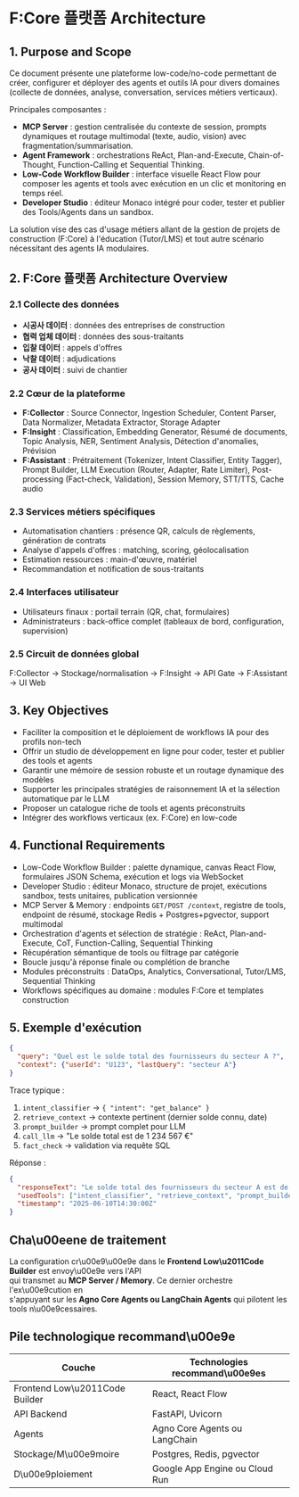 # F:Core 플랫폼 Architecture

## 1. Purpose and Scope

Ce document présente une plateforme low-code/no-code permettant de créer, configurer et déployer des agents et outils IA pour divers domaines (collecte de données, analyse, conversation, services métiers verticaux).

Principales composantes :

- **MCP Server** : gestion centralisée du contexte de session, prompts dynamiques et routage multimodal (texte, audio, vision) avec fragmentation/summarisation.
- **Agent Framework** : orchestrations ReAct, Plan-and-Execute, Chain-of-Thought, Function-Calling et Sequential Thinking.
- **Low-Code Workflow Builder** : interface visuelle React Flow pour composer les agents et tools avec exécution en un clic et monitoring en temps réel.
- **Developer Studio** : éditeur Monaco intégré pour coder, tester et publier des Tools/Agents dans un sandbox.

La solution vise des cas d'usage métiers allant de la gestion de projets de construction (F:Core) à l'éducation (Tutor/LMS) et tout autre scénario nécessitant des agents IA modulaires.

## 2. F:Core 플랫폼 Architecture Overview

### 2.1 Collecte des données
- **시공사 데이터** : données des entreprises de construction
- **협력 업체 데이터** : données des sous-traitants
- **입찰 데이터** : appels d'offres
- **낙찰 데이터** : adjudications
- **공사 데이터** : suivi de chantier

### 2.2 Cœur de la plateforme
- **F:Collector** : Source Connector, Ingestion Scheduler, Content Parser, Data Normalizer, Metadata Extractor, Storage Adapter
- **F:Insight** : Classification, Embedding Generator, Résumé de documents, Topic Analysis, NER, Sentiment Analysis, Détection d'anomalies, Prévision
- **F:Assistant** : Prétraitement (Tokenizer, Intent Classifier, Entity Tagger), Prompt Builder, LLM Execution (Router, Adapter, Rate Limiter), Post-processing (Fact-check, Validation), Session Memory, STT/TTS, Cache audio

### 2.3 Services métiers spécifiques
- Automatisation chantiers : présence QR, calculs de règlements, génération de contrats
- Analyse d'appels d'offres : matching, scoring, géolocalisation
- Estimation ressources : main-d'œuvre, matériel
- Recommandation et notification de sous-traitants

### 2.4 Interfaces utilisateur
- Utilisateurs finaux : portail terrain (QR, chat, formulaires)
- Administrateurs : back-office complet (tableaux de bord, configuration, supervision)

### 2.5 Circuit de données global
F:Collector → Stockage/normalisation → F:Insight → API Gate → F:Assistant → UI Web

## 3. Key Objectives
- Faciliter la composition et le déploiement de workflows IA pour des profils non-tech
- Offrir un studio de développement en ligne pour coder, tester et publier des tools et agents
- Garantir une mémoire de session robuste et un routage dynamique des modèles
- Supporter les principales stratégies de raisonnement IA et la sélection automatique par le LLM
- Proposer un catalogue riche de tools et agents préconstruits
- Intégrer des workflows verticaux (ex. F:Core) en low-code

## 4. Functional Requirements
- Low-Code Workflow Builder : palette dynamique, canvas React Flow, formulaires JSON Schema, exécution et logs via WebSocket
- Developer Studio : éditeur Monaco, structure de projet, exécutions sandbox, tests unitaires, publication versionnée
- MCP Server & Memory : endpoints `GET/POST /context`, registre de tools, endpoint de résumé, stockage Redis + Postgres+pgvector, support multimodal
- Orchestration d'agents et sélection de stratégie : ReAct, Plan-and-Execute, CoT, Function-Calling, Sequential Thinking
- Récupération sémantique de tools ou filtrage par catégorie
- Boucle jusqu'à réponse finale ou complétion de branche
- Modules préconstruits : DataOps, Analytics, Conversational, Tutor/LMS, Sequential Thinking
- Workflows spécifiques au domaine : modules F:Core et templates construction

## 5. Exemple d'exécution
```json
{
  "query": "Quel est le solde total des fournisseurs du secteur A ?",
  "context": {"userId": "U123", "lastQuery": "secteur A"}
}
```
Trace typique :
1. `intent_classifier` → `{ "intent": "get_balance" }`
2. `retrieve_context` → contexte pertinent (dernier solde connu, date)
3. `prompt_builder` → prompt complet pour LLM
4. `call_llm` → "Le solde total est de 1 234 567 €"
5. `fact_check` → validation via requête SQL

Réponse :
```json
{
  "responseText": "Le solde total des fournisseurs du secteur A est de 1 234 567 €.",
  "usedTools": ["intent_classifier", "retrieve_context", "prompt_builder", "call_llm", "fact_check"],
  "timestamp": "2025-06-10T14:30:00Z"
}
```

## Cha\u00eene de traitement

La configuration cr\u00e9\u00e9e dans le **Frontend Low\u2011Code Builder** est envoy\u00e9e vers l'API \
qui transmet au **MCP Server / Memory**. Ce dernier orchestre l'ex\u00e9cution en \
s'appuyant sur les **Agno Core Agents ou LangChain Agents** qui pilotent les \
tools n\u00e9cessaires.

## Pile technologique recommand\u00e9e

| Couche | Technologies recommand\u00e9es |
| ------ | ---------------------------- |
| Frontend Low\u2011Code Builder | React, React Flow |
| API Backend | FastAPI, Uvicorn |
| Agents | Agno Core Agents ou LangChain |
| Stockage/M\u00e9moire | Postgres, Redis, pgvector |
| D\u00e9ploiement | Google App Engine ou Cloud Run |
